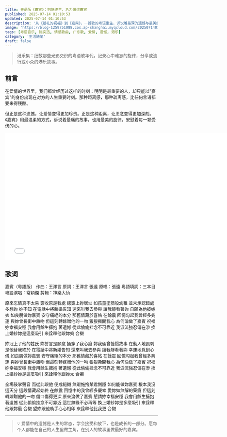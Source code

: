 ```yaml
---
title: 粤语版《嘉宾》：抱憾终生，名为做你嘉宾
published: 2025-07-14 01:10:53
updated: 2025-07-14 01:10:53
description: '从《婚礼的祝福》到《嘉宾》，一首歌的粤语重生，诉说着最深的遗憾与最美的祝福'
image: 'https://blog-1259751088.cos.ap-shanghai.myqcloud.com/20250714011541471.png?imageSlim'
tags: [粤语音乐, 陈奕迅, 情感歌曲, 广东歌, 爱情, 遗憾, 港乐]
category: '生活随笔'
draft: false
---
```


> 港乐集：细数那些光影交织的粤语歌年代，记录心中难忘的旋律，分享或流行或小众的港乐故事。

## 前言

在爱情的世界里，我们都曾经历过这样的时刻：明明是最重要的人，却只能以"嘉宾"的身份出现在对方的人生重要时刻。那种距离感，那种疏离感，比任何言语都要来得残酷。

但正是这种遗憾，让爱情变得更加珍贵。正是这种距离，让思念变得更加深刻。《嘉宾》用最温柔的方式，诉说着最痛的故事，也用最美的旋律，安慰着每一颗受伤的心。

<iframe width="750" height="420" src="//player.bilibili.com/player.html?isOutside=true&aid=1051353708&bvid=BV1xV411W7uq&cid=1&p=1" scrolling="no" border="0" frameborder="no" framespacing="0" allowfullscreen="true"></iframe>

## 歌词

嘉賓（粵語版）
作曲：王澤言
原詞：王澤言 張遠
原唱：張遠
粵語填詞：三本目
粵語演唱：常穎傑
剪輯：神樂大仙

原來忘情真不太易
簽收原是我處
總簽上妳居址
如孩童塗鴉般幼稚
並未承認錯處
多想妳 妳不知
在電話中將新婚告知
還來叫我去參與
讓我靜看著妳
自願為他披嫁衣
如良朋做妳嘉賓
安守痛絕的本分
那舊情藏於喜帖 在餘震
回憶勾起我曾經多夠運
與妳曾長街中熱吻
但這刻轉嫁贈他的一吻
狠狠撕開我心
為何淪做了嘉賓
祝福妳幸福安穩
我會用餘生擁抱 著遺憾
從此偷偷挂念不可靠近
我淚流強忍偏在滲
換上婚紗妳是這麼吸引
來詮釋他跟妳夠 合襯

妳冠上了他的姓氏
妳誓言是願意
捅穿了我心癡
妳我倆曾憧憬故事
在動人地諷刺
是他替我終於
在電話中將新婚告知
還來叫我去參與
讓我靜看著妳
幸運地覓到心儀
如良朋做妳嘉賓
安守痛絕的本分
那舊情藏於喜帖 在餘震
回憶勾起我曾經多夠運
與妳曾長街中熱吻
但這刻轉嫁贈他的一吻
狠狠撕開我心
為何淪做了嘉賓
祝福妳幸福安穩
我會用餘生擁抱 著遺憾
從此偷偷挂念不可靠近
我淚流強忍偏在滲
換上婚紗妳是這麼吸引
來詮釋他跟妳太 合襯

全場鼓掌聲音
而從此跟他 便成絕襯
無暇施捨某君惻隱
如何能做妳嘉賓
根本我沒這天分
這段情藏起始終 在餘震
回憶中的我曾經多慶幸
愛妳如無解的藥癮
但這刻轉嫁贈他的一吻
傷口傷得更深
原來淪做了嘉賓
懇請妳幸福安穩
我會用餘生擁抱 著遺憾
從此偷偷挂念不可靠近
這世無緣不必再等
換上婚紗妳是多麼吸引
來詮釋他跟妳最 合襯
望妳跟他執手心心相印
來詮釋他比我更 合襯

---

> 💡 爱情中的遗憾是人生的常态，学会接受和放下，也是成长的一部分。愿每个人都能在自己的人生里做主角，在别人的故事里做最好的嘉宾。
